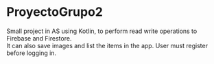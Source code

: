 # ProyectoGrupo2
Small project in AS using Kotlin, to perform read write operations to Firebase and Firestore.  
It can also save images and list the items in the app.
User must register before logging in.
